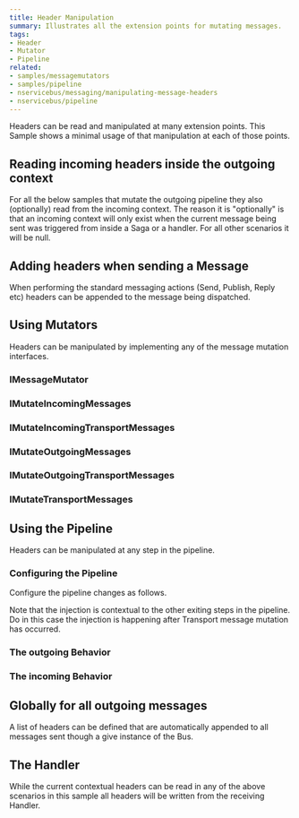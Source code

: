 ```yaml
---
title: Header Manipulation
summary: Illustrates all the extension points for mutating messages.
tags:
- Header
- Mutator
- Pipeline
related:
- samples/messagemutators
- samples/pipeline
- nservicebus/messaging/manipulating-message-headers
- nservicebus/pipeline
---
```


Headers can be read and manipulated at many extension points. This Sample shows a minimal usage of that manipulation at each of those points.


## Reading incoming headers inside the outgoing context

For all the below samples that mutate the outgoing pipeline they also (optionally) read from the incoming context. The reason it is "optionally" is that an incoming context will only exist when the current message being sent was triggered from inside a Saga or a handler. For all other scenarios it will be null.


## Adding headers when sending a Message

When performing the standard messaging actions (Send, Publish, Reply etc) headers can be appended to the message being dispatched.

<!-- import sending -->

## Using Mutators

Headers can be manipulated by implementing any of the message mutation interfaces.
 

### IMessageMutator

<!-- import message-mutator -->


### IMutateIncomingMessages

<!-- import mutate-incoming-messages -->


### IMutateIncomingTransportMessages

<!-- import mutate-incoming-transport-messages -->


### IMutateOutgoingMessages

<!-- import mutate-outgoing-messages -->


### IMutateOutgoingTransportMessages

<!-- import mutate-outgoing-transport-messages -->


### IMutateTransportMessages

<!-- import mutate-transport-messages -->


## Using the Pipeline 

Headers can be manipulated at any step in the pipeline.


### Configuring the Pipeline

Configure the pipeline changes as follows.

<!-- import pipeline-config -->

Note that the injection is contextual to the other exiting steps in the pipeline. Do in this case the injection is happening after Transport message mutation has occurred.


### The outgoing Behavior

<!-- import outgoing-header-behavior-->


### The incoming Behavior

<!-- import incoming-header-behavior-->


## Globally for all outgoing messages

A list of headers can be defined that are automatically appended to all messages sent though a give instance of the Bus.

<!-- import global-all-outgoing -->


## The Handler

While the current contextual headers can be read in any of the above scenarios in this sample all headers will be written from the receiving Handler.

<!-- import handler-->